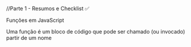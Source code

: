 

//Parte 1 -  Resumos e  Checklist ✅


Funções em JavaScript

Uma função é um bloco de código que pode ser chamado (ou invocado) partir de um nome

